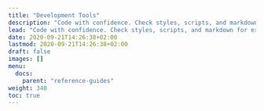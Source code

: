 ```yaml
---
title: "Development Tools"
description: "Code with confidence. Check styles, scripts, and markdown for errors and fix automatically or manually."
lead: "Code with confidence. Check styles, scripts, and markdown for errors and fix automatically or manually."
date: 2020-09-21T14:26:38+02:00
lastmod: 2020-09-21T14:26:38+02:00
draft: false
images: []
menu: 
  docs:
    parent: "reference-guides"
weight: 340
toc: true
---
```


